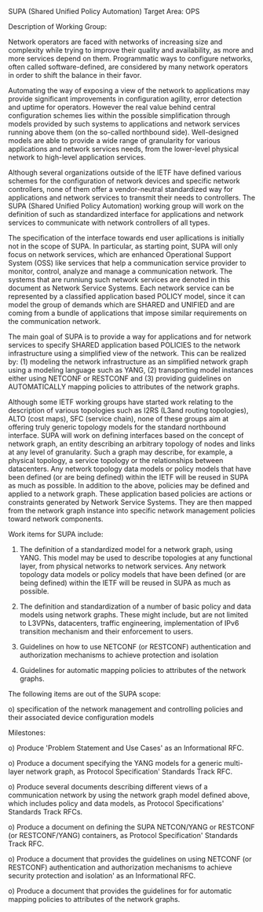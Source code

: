 SUPA (Shared Unified Policy Automation)
Target Area: OPS 


Description of Working Group:

Network operators are faced with networks of increasing size and complexity while trying to improve their quality and availability, as more and more services depend on them. Programmatic ways to configure networks, often called software-defined, are considered by many network operators in order to shift the balance in their favor.

Automating the way of exposing a view of the network to applications may provide significant improvements in configuration agility, error detection and uptime for operators. However the real value behind central configuration schemes lies within the possible simplification through models provided by such systems to applications and network services running above them (on the so-called northbound side). Well-designed models are able to provide a wide range of granularity for various applications and network services needs, from the lower-level physical network to high-level application services. 

Although several organizations outside of the IETF have defined various schemes for the configuration of network devices and specific network controllers, none of them offer a vendor-neutral standardized way for applications and network services to transmit their needs to controllers. The SUPA (Shared Unified Policy Automation) working group will work on the definition of such as standardized interface for applications and network services to communicate with network controllers of all types.

The specification of the interface towards end user apllications is initially not in the scope of SUPA. In particular, as starting point, SUPA will only focus on network services, which are enhanced Operational Support System (OSS) like services that help a communication service provider to monitor, control, analyze and manage a communication network. The systems that are runniung such network services are denoted in this document as Network Service Systems. 
Each network service can be represented by a classified application based POLICY model, since it can model the group of demands which are SHARED and UNIFIED and are coming from a bundle of applications that impose similar requirements on the communication network. 

The main goal of SUPA is to provide a way for applications and for network services to specify SHARED application based POLICIES to the network infrastructure using a simplified view of the network. This can be realized by: 
(1) modeling the network infrastructure as an simplified network graph using a modeling language such as YANG, (2) transporting model instances either using NETCONF or RESTCONF and (3) providing guidelines on AUTOMATICALLY mapping policies to attributes of the network graphs.

Although some IETF working groups have started work relating to the description of various topologies such as I2RS (L3and routing topologies), ALTO (cost maps), SFC (service chain), none of these groups aim at offering truly generic topology models for the standard northbound interface.
SUPA will work on defining interfaces based on the concept of network graph, an entity describing an arbitrary topology of nodes and links at any level of granularity. Such a graph may describe, for example, a physical topology, a service topology or the relationships between datacenters. Any network topology data models or policy models that have been defined (or are being defined) within the IETF will be reused in SUPA as much as possible.
In addition to the above, policies may be defined and applied to a network graph. These application based policies are actions or constraints generated by Network Service Systems. They are then mapped from the network graph instance into specific network management policies toward network components. 
   

Work items for SUPA include:

1) The definition of a standardized model for a network graph, using YANG. This model may be used to describe topologies at any functional layer, from physical networks to network services. 
Any network topology data models or policy models that have been defined (or are being defined) within the IETF will be reused in SUPA as much as possible.

2) The definition and standardization of a number of basic policy and data models using network graphs. These might include, but are not limited to L3VPNs, datacenters, traffic engineering, implementation of IPv6 transition mechanism and their enforcement to users.  

3) Guidelines on how to use NETCONF (or RESTCONF) authentication and authorization mechanisms to achieve protection and isolation

4) Guidelines for automatic mapping policies to attributes of the network graphs.


The following items are out of the SUPA scope:

o) specification of the network management and controlling policies and their associated device configuration models


Milestones:

o) Produce 'Problem Statement and Use Cases' as an Informational RFC.

o) Produce a document specifying the YANG models for a generic multi-layer network graph, as Protocol Specification' Standards Track RFC.

o) Produce several documents describing different views of a communication network by using the network graph model defined above, which includes policy and data models, as Protocol Specifications' Standards Track RFCs.

o) Produce a document on defining the SUPA NETCON/YANG or RESTCONF (or RESTCONF/YANG) containers, as Protocol Specification' Standards Track RFC.
    
o) Produce a document that provides the guidelines on using NETCONF (or RESTCONF) authentication and authorization mechanisms to achieve security protection and isolation' as an Informational RFC.

o) Produce a document that provides the guidelines for for automatic mapping policies to attributes of the network graphs.

